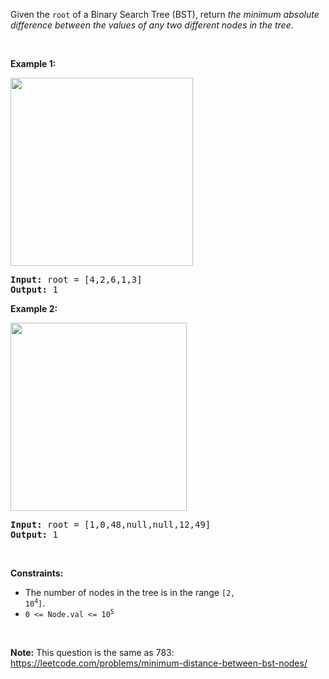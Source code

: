 Given the `` root `` of a Binary Search Tree (BST), return _the minimum absolute difference between the values of any two different nodes in the tree_.

&nbsp;

__Example 1:__

<img alt="" src="https://assets.leetcode.com/uploads/2021/02/05/bst1.jpg" style="width: 292px; height: 301px;"/>

<pre>
<strong>Input:</strong> root = [4,2,6,1,3]
<strong>Output:</strong> 1
</pre>

__Example 2:__

<img alt="" src="https://assets.leetcode.com/uploads/2021/02/05/bst2.jpg" style="width: 282px; height: 301px;"/>

<pre>
<strong>Input:</strong> root = [1,0,48,null,null,12,49]
<strong>Output:</strong> 1
</pre>

&nbsp;

__Constraints:__

*   The number of nodes in the tree is in the range <code>[2, 10<sup>4</sup>]</code>.
*   <code>0 &lt;= Node.val &lt;= 10<sup>5</sup></code>

&nbsp;

__Note:__ This question is the same as 783: <a href="https://leetcode.com/problems/minimum-distance-between-bst-nodes/" target="_blank">https://leetcode.com/problems/minimum-distance-between-bst-nodes/</a>